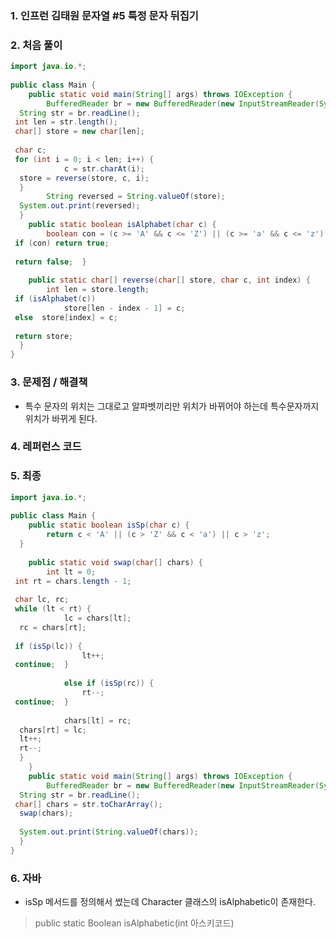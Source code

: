 ### 1. 인프런 김태원 문자열 #5 특정 문자 뒤집기

### 2. 처음 풀이

``` java
import java.io.*;  
  
public class Main {  
    public static void main(String[] args) throws IOException {  
        BufferedReader br = new BufferedReader(new InputStreamReader(System.in));  
  String str = br.readLine();  
 int len = str.length();  
 char[] store = new char[len];  
  
 char c;  
 for (int i = 0; i < len; i++) {  
            c = str.charAt(i);  
  store = reverse(store, c, i);  
  }  
        String reversed = String.valueOf(store);  
  System.out.print(reversed);  
  }  
    public static boolean isAlphabet(char c) {  
        boolean con = (c >= 'A' && c <= 'Z') || (c >= 'a' && c <= 'z');  
 if (con) return true;  
  
 return false;  }  
  
    public static char[] reverse(char[] store, char c, int index) {  
        int len = store.length;  
 if (isAlphabet(c))  
            store[len - index - 1] = c;  
 else  store[index] = c;  
  
 return store;  
  }  
}
```

### 3. 문제점 / 해결책
* 특수 문자의 위치는 그대로고 알파벳끼리만 위치가 바뀌어야 하는데 특수문자까지 위치가 바뀌게 된다.

### 4. 레퍼런스 코드

### 5. 최종

``` java
import java.io.*;  
  
public class Main {  
    public static boolean isSp(char c) {  
        return c < 'A' || (c > 'Z' && c < 'a') || c > 'z';  
  }  
  
    public static void swap(char[] chars) {  
        int lt = 0;  
 int rt = chars.length - 1;  
  
 char lc, rc;  
 while (lt < rt) {  
            lc = chars[lt];  
  rc = chars[rt];  
  
 if (isSp(lc)) {  
                lt++;  
 continue;  }  
  
            else if (isSp(rc)) {  
                rt--;  
 continue;  }  
  
            chars[lt] = rc;  
  chars[rt] = lc;  
  lt++;  
  rt--;  
  }  
    }  
    public static void main(String[] args) throws IOException {  
        BufferedReader br = new BufferedReader(new InputStreamReader(System.in));  
  String str = br.readLine();  
 char[] chars = str.toCharArray();  
  swap(chars);  
  
  System.out.print(String.valueOf(chars));  
  }  
}
```
### 6. 자바
* isSp 메서드를 정의해서 썼는데 Character 클래스의 isAlphabetic이 존재한다.
> public  static Boolean isAlphabetic(int 아스키코드)
<!--stackedit_data:
eyJoaXN0b3J5IjpbLTEyNjI5NzQzMzRdfQ==
-->